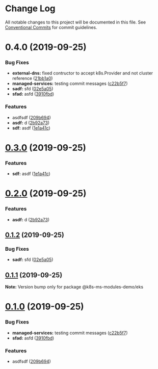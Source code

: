 # Change Log

All notable changes to this project will be documented in this file.
See [Conventional Commits](https://conventionalcommits.org) for commit guidelines.

# 0.4.0 (2019-09-25)


### Bug Fixes

* **external-dns:** fixed contructor to accept k8s.Provider and not cluster reference ([21bb1a0](https://github.com/atistler/k8s-ms-modules-demo/commit/21bb1a0))
* **managed-services:** testing commit messages ([c22b5f7](https://github.com/atistler/k8s-ms-modules-demo/commit/c22b5f7))
* **sadf:** sfd ([02e5a05](https://github.com/atistler/k8s-ms-modules-demo/commit/02e5a05))
* **sfad:** asfd ([3910fbd](https://github.com/atistler/k8s-ms-modules-demo/commit/3910fbd))


### Features

* asdfsdf ([209b694](https://github.com/atistler/k8s-ms-modules-demo/commit/209b694))
* **asdf:** d ([2b92a73](https://github.com/atistler/k8s-ms-modules-demo/commit/2b92a73))
* **sdf:** asdf ([1e1a41c](https://github.com/atistler/k8s-ms-modules-demo/commit/1e1a41c))





# [0.3.0](https://github.com/atistler/k8s-ms-modules-demo/compare/@k8s-ms-modules-demo/eks@0.2.0...@k8s-ms-modules-demo/eks@0.3.0) (2019-09-25)


### Features

* **sdf:** asdf ([1e1a41c](https://github.com/atistler/k8s-ms-modules-demo/commit/1e1a41c))





# [0.2.0](https://github.com/atistler/k8s-ms-modules-demo/compare/@k8s-ms-modules-demo/eks@0.1.2...@k8s-ms-modules-demo/eks@0.2.0) (2019-09-25)


### Features

* **asdf:** d ([2b92a73](https://github.com/atistler/k8s-ms-modules-demo/commit/2b92a73))





## [0.1.2](https://github.com/atistler/k8s-ms-modules-demo/compare/@k8s-ms-modules-demo/eks@0.1.1...@k8s-ms-modules-demo/eks@0.1.2) (2019-09-25)


### Bug Fixes

* **sadf:** sfd ([02e5a05](https://github.com/atistler/k8s-ms-modules-demo/commit/02e5a05))





## [0.1.1](https://github.com/atistler/k8s-ms-modules-demo/compare/@k8s-ms-modules-demo/eks@0.1.0...@k8s-ms-modules-demo/eks@0.1.1) (2019-09-25)

**Note:** Version bump only for package @k8s-ms-modules-demo/eks





# [0.1.0](https://github.com/atistler/k8s-ms-modules-demo/compare/@k8s-ms-modules-demo/eks@0.0.3...@k8s-ms-modules-demo/eks@0.1.0) (2019-09-25)


### Bug Fixes

* **managed-services:** testing commit messages ([c22b5f7](https://github.com/atistler/k8s-ms-modules-demo/commit/c22b5f7))
* **sfad:** asfd ([3910fbd](https://github.com/atistler/k8s-ms-modules-demo/commit/3910fbd))


### Features

* asdfsdf ([209b694](https://github.com/atistler/k8s-ms-modules-demo/commit/209b694))
